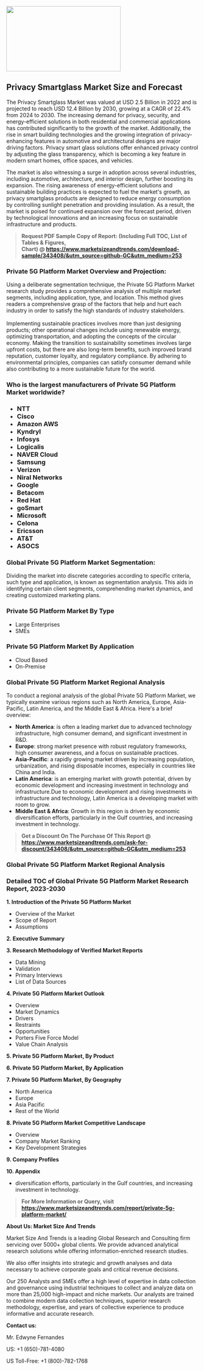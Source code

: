 <p><img class="alignnone size-medium wp-image-20088" src="https://ffe5etoiles.com/wp-content/uploads/2024/12/MST1-300x171.png" alt="" width="300" height="171" /></p><h2>Privacy Smartglass Market Size and Forecast</h2><p>The Privacy Smartglass Market was valued at USD 2.5 Billion in 2022 and is projected to reach USD 12.4 Billion by 2030, growing at a CAGR of 22.4% from 2024 to 2030. The increasing demand for privacy, security, and energy-efficient solutions in both residential and commercial applications has contributed significantly to the growth of the market. Additionally, the rise in smart building technologies and the growing integration of privacy-enhancing features in automotive and architectural designs are major driving factors. Privacy smart glass solutions offer enhanced privacy control by adjusting the glass transparency, which is becoming a key feature in modern smart homes, office spaces, and vehicles.</p><p>The market is also witnessing a surge in adoption across several industries, including automotive, architecture, and interior design, further boosting its expansion. The rising awareness of energy-efficient solutions and sustainable building practices is expected to fuel the market's growth, as privacy smartglass products are designed to reduce energy consumption by controlling sunlight penetration and providing insulation. As a result, the market is poised for continued expansion over the forecast period, driven by technological innovations and an increasing focus on sustainable infrastructure and products.</p></p><blockquote id="" class=""><strong>Request PDF Sample Copy of Report: (Including Full TOC, List of Tables &amp; Figures, Chart)&nbsp;@&nbsp;<strong><a href="https://www.marketsizeandtrends.com/download-sample/343408/&utm_source=github-GC&utm_medium=253" target="_blank">https://www.marketsizeandtrends.com/download-sample/343408/&utm_source=github-GC&utm_medium=253</a></strong></strong></blockquote><h3 id="" class="">Private 5G Platform Market&nbsp;Overview and Projection:</h3><p id="" class="">Using a deliberate segmentation technique, the Private 5G Platform Market research study provides a comprehensive analysis of multiple market segments, including application, type, and location. This method gives readers a comprehensive grasp of the factors that help and hurt each industry in order to satisfy the high standards of industry stakeholders. <br /> <br />Implementing sustainable practices involves more than just designing products; other operational changes include using renewable energy, optimizing transportation, and adopting the concepts of the circular economy. Making the transition to sustainability sometimes involves large upfront costs, but there are also long-term benefits, such improved brand reputation, customer loyalty, and regulatory compliance. By adhering to environmental principles, companies can satisfy consumer demand while also contributing to a more sustainable future for the world.</p><h3 id="" class="">Who is the largest manufacturers of&nbsp;Private 5G Platform Market worldwide?</h3><h3 class=""><p><ul><li>NTT </li><li> Cisco </li><li> Amazon AWS </li><li> Kyndryl </li><li> Infosys </li><li> Logicalis </li><li> NAVER Cloud </li><li> Samsung </li><li> Verizon </li><li> Niral Networks </li><li> Google </li><li> Betacom </li><li> Red Hat </li><li> goSmart </li><li> Microsoft </li><li> Celona </li><li> Ericsson </li><li> AT&T </li><li> ASOCS</li></ul></p></h3><h3 id="" class="">Global&nbsp;Private 5G Platform Market Segmentation:</h3><p id="" class="">Dividing the market into discrete categories according to specific criteria, such type and application, is known as segmentation analysis. This aids in identifying certain client segments, comprehending market dynamics, and creating customized marketing plans.</p><h3 id="" class="">Private 5G Platform Market&nbsp;By Type</h3><p><p><ul><li>Large Enterprises</li><li> SMEs</p></li></ul></p></p><h3 id="" class="">Private 5G Platform Market&nbsp;By Application</h3><p class=""><p><ul><li>Cloud Based</li><li> On-Premise</li></ul></p></p><h3 id="" class="">Global Private 5G Platform Market Regional Analysis</h3><p id="" class="">To conduct a regional analysis of the global Private 5G Platform Market, we typically examine various regions such as North America, Europe, Asia-Pacific, Latin America, and the Middle East &amp; Africa. Here's a brief overview:</p><ul><li><strong>North America</strong>: is often a leading market due to advanced technology infrastructure, high consumer demand, and significant investment in R&amp;D.</li><li><strong>Europe</strong>: strong market presence with robust regulatory frameworks, high consumer awareness, and a focus on sustainable practices.</li><li><strong>Asia-Pacific</strong>: a rapidly growing market driven by increasing population, urbanization, and rising disposable incomes, especially in countries like China and India.</li><li><strong>Latin America</strong>: is an emerging market with growth potential, driven by economic development and increasing investment in technology and infrastructure.Due to economic development and rising investments in infrastructure and technology, Latin America is a developing market with room to grow.</li><li><strong>Middle East &amp; Africa</strong>: Growth in this region is driven by economic diversification efforts, particularly in the Gulf countries, and increasing investment in technology.</li></ul><blockquote id="" class=""><strong>Get a Discount On The Purchase Of This Report @ <strong><a href="https://www.marketsizeandtrends.com/ask-for-discount/343408/&utm_source=github-GC&utm_medium=253" target="_blank">https://www.marketsizeandtrends.com/ask-for-discount/343408/&utm_source=github-GC&utm_medium=253</a></strong></strong></blockquote><h3 id="" class="">Global Private 5G Platform Market Regional Analysis</h3><h3 id="" class="">Detailed TOC of Global Private 5G Platform Market Research Report, 2023-2030</h3><p id="" class=""><strong>1. Introduction of the Private 5G Platform Market</strong></p><ul><li>Overview of the Market</li><li>Scope of Report</li><li>Assumptions</li></ul><p id="" class=""><strong>2. Executive Summary</strong></p><p id="" class=""><strong>3. Research Methodology of Verified Market Reports</strong></p><ul><li>Data Mining</li><li>Validation</li><li>Primary Interviews</li><li>List of Data Sources</li></ul><p id="" class=""><strong>4. Private 5G Platform Market Outlook</strong></p><ul><li>Overview</li><li>Market Dynamics</li><li>Drivers</li><li>Restraints</li><li>Opportunities</li><li>Porters Five Force Model</li><li>Value Chain Analysis</li></ul><p id="" class=""><strong>5. Private 5G Platform Market, By Product</strong></p><p id="" class=""><strong>6. Private 5G Platform Market, By Application</strong></p><p id="" class=""><strong>7. Private 5G Platform Market, By Geography</strong></p><ul><li>North America</li><li>Europe</li><li>Asia Pacific</li><li>Rest of the World</li></ul><p id="" class=""><strong>8. Private 5G Platform Market Competitive Landscape</strong></p><ul><li>Overview</li><li>Company Market Ranking</li><li>Key Development Strategies</li></ul><p id="" class=""><strong>9. Company Profiles</strong></p><p id="" class=""><strong>10. Appendix</strong></p><ul><li>diversification efforts, particularly in the Gulf countries, and increasing investment in technology.</li></ul><blockquote id="" class=""><strong>For More Information or Query, visit <strong><strong><a href="https://www.marketsizeandtrends.com/report/private-5g-platform-market/" target="_blank">https://www.marketsizeandtrends.com/report/private-5g-platform-market/</a></strong></strong></strong></blockquote><p id="" class=""><strong>About Us: Market Size And Trends</strong></p><p id="" class="">Market Size And Trends is a leading Global Research and Consulting firm servicing over 5000+ global clients. We provide advanced analytical research solutions while offering information-enriched research studies.</p><p id="" class="">We also offer insights into strategic and growth analyses and data necessary to achieve corporate goals and critical revenue decisions.</p><p id="" class="">Our 250 Analysts and SMEs offer a high level of expertise in data collection and governance using industrial techniques to collect and analyze data on more than 25,000 high-impact and niche markets. Our analysts are trained to combine modern data collection techniques, superior research methodology, expertise, and years of collective experience to produce informative and accurate research.</p><p id="" class=""><strong>Contact us:</strong></p><p id="" class="">Mr. Edwyne Fernandes</p><p id="" class="">US: +1 (650)-781-4080</p><p id="" class="">US Toll-Free: +1 (800)-782-1768</p>
